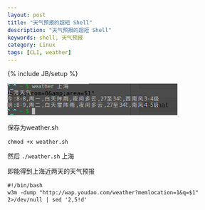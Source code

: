 ```yaml
---
layout: post
title: "天气预报的超短 Shell"
description: "天气预报的超短 Shell"
keywords: shell, 天气预报
category: Linux
tags: [CLI, weather]
---
```

{% include JB/setup %}

![Weather](/assets/images/2011/08/11.png "weather")

保存为weather.sh

    chmod +x weather.sh

然后 `./weather.sh` 上海

即能得到上海近两天的天气预报

    #!/bin/bash
    w3m -dump "http://wap.youdao.com/weather?memlocation=1&q=$1" 2>/dev/null | sed '2,5!d'

